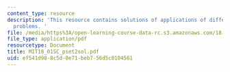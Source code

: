 ```yaml
---
content_type: resource
description: 'This resource contains solutions of applications of differentiation
  problems. '
file: /media/https%3A/open-learning-course-data-rc.s3.amazonaws.com/18-01sc-single-variable-calculus-fall-2010/ef541d988c5d0e71beb756d5c0104561_MIT18_01SC_pset2sol.pdf
file_type: application/pdf
resourcetype: Document
title: MIT18_01SC_pset2sol.pdf
uid: ef541d98-8c5d-0e71-beb7-56d5c0104561
---
```


